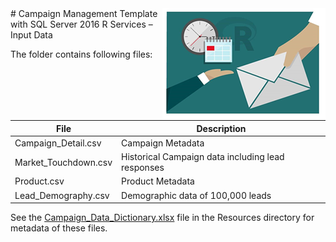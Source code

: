 <img src="../Resources/Images/management.png" align="right">
# Campaign Management Template with SQL Server 2016 R Services – Input Data


The folder contains following files:

| File | Description |
| --- | --- |
| Campaign\_Detail.csv | Campaign Metadata |
| Market\_Touchdown.csv | Historical Campaign data including lead responses |
| Product.csv | Product Metadata |
| Lead\_Demography.csv | Demographic data of 100,000 leads |

See the [Campaign_Data_Dictionary.xlsx](../Resources/Campaign_Data_Dictionary.xls) file in the Resources directory for metadata of these files.
